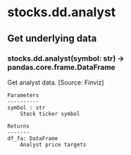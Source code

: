 # stocks.dd.analyst

## Get underlying data 
### stocks.dd.analyst(symbol: str) -> pandas.core.frame.DataFrame

Get analyst data. [Source: Finviz]

    Parameters
    ----------
    symbol : str
        Stock ticker symbol

    Returns
    -------
    df_fa: DataFrame
        Analyst price targets
